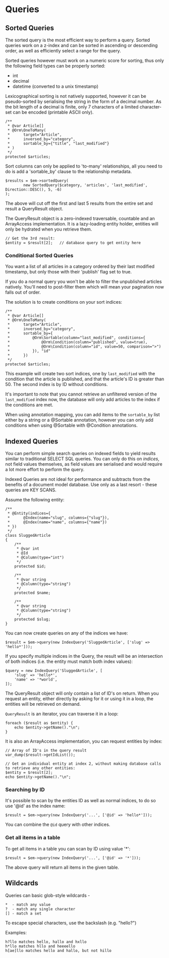 Queries
=======

Sorted Queries
--------------
The sorted query is the most efficient way to perform a query. Sorted queries work on a z-index and can be sorted in
ascending or descending order, as well as efficiently select a range for the query.

Sorted queries however must work on a numeric score for sorting, thus only the following field types can be properly
sorted:

* int
* decimal
* datetime (converted to a unix timestamp)

Lexicographical sorting is not natively supported, however it can be pseudo-sorted by serialising the string in the
form of a decimal number. As the bit length of a decimal is finite, only 7 characters of a limited character-set 
can be encoded (printable ASCII only).

    /**
     * @var Article[]
     * @Orm\OneToMany(
     *      target="Article",
     *      inversed_by="category",
     *      sortable_by={"title", "last_modified"}
     * )
     */
    protected $articles;

Sort columns can only be applied to 'to-many' relationships, all you need to do is add a 'sortable_by' clause to the
relationship metadata.

    $results = $em->sortedQuery(
            new SortedQuery($category, 'articles', 'last_modified', Direction::DESC(), 5, -6)
    );

The above will cut off the first and last 5 results from the entire set and result a QueryResult object.

The QueryResult object is a zero-indexed traversable, countable and an ArrayAccess implementation. It is a 
lazy-loading entity holder, entities will only be hydrated when you retrieve them.

    // Get the 3rd result:
    $entity = $result[2];   // database query to get entity here

### Conditional Sorted Queries
You want a list of all articles in a category ordered by their last modified timestamp, but only those with their 
'publish' flag set to true.

If you do a normal query you won't be able to filter the unpublished articles natively. You'll need to post-filter them
which will mean your pagination now falls out of order.

The solution is to create conditions on your sort indices:

    /**
     * @var Article[]
     * @Orm\OneToMany(
     *      target="Article",
     *      inversed_by="category",
     *      sortable_by={
     *          @Orm\Sortable(column="last_modified", conditions={
     *              @Orm\Condition(column="published", value=true),
     *              @Orm\Condition(column="id", value=50, comparison=">")
     *          }), "id"
     *      })
     */
    protected $articles;

This example will create two sort indices, one by `last_modified` with the condition that the article is published, and
that the article's ID is greater than 50. The second index is by ID without conditions.

It's important to note that you cannot retrieve an unfiltered version of the `last_modified` index now, the database
will only add articles to the index if the conditions are met. 

When using annotation mapping, you can add items to the `sortable_by` list either by a string or a @Sortable 
annotation, however you can only add conditions when using @Sortable with @Condition annotations.

Indexed Queries
---------------
You can perform simple search queries on indexed fields to yield results similar to traditional SELECT SQL queries.
You can only do this on *indices*, not field values themselves, as field values are serialised and would require a lot
more effort to perform the query.

Indexed Queries are not ideal for performance and subtracts from the benefits of a document model database. Use only 
as a last resort - these queries are KEY SCANS.

Assume the following entity:

    /**
     * @Entity(indices={
     *      @Index(name="slug", columns={"slug"}),
     *      @Index(name="name", columns={"name"})
     * })
     */
    class SluggedArticle
    {
        /**
         * @var int
         * @Id
         * @Column(type="int")
         */
        protected $id;
    
        /**
         * @var string
         * @Column(type="string")
         */
        protected $name;
    
        /**
         * @var string
         * @Column(type="string")
         */
        protected $slug;
    }

You can now create queries on any of the indices we have:

    $result = $em->query(new IndexQuery('SluggedArticle', ['slug' => 'hello*']));
    
If you specify multiple indices in the Query, the result will be an intersection of both indices (i.e. the entity must
match both index values):

    $query = new IndexQuery('SluggedArticle', [
        'slug' => 'hello*',
        'name' => '*world',
    ]);
    
The QueryResult object will only contain a list of ID's on return. When you request an entity, either directly by
asking for it or using it in a loop, the entities will be retrieved on demand.
 
`QueryResult` is an iterator, you can traverse it in a loop:

    foreach ($result as $entity) {
        echo $entity->getName()."\n";
    }

It is also an ArrayAccess implementation, you can request entities by index:

    // Array of ID's in the query result
    var_dump($result->getIdList());
    
    // Get an individual entity at index 2, without making database calls to retrieve any other entities:
    $entity = $result[2];
    echo $entity->getName()."\n";

### Searching by ID
It's possible to scan by the entities ID as well as normal indices, to do so use '@id' as the index name:

    $result = $em->query(new IndexQuery('...', ['@id' => 'hello*']));
    
You can combine the `@id` query with other indices. 

### Get all items in a table
To get all items in a table you can scan by ID using value '*':

    $result = $em->query(new IndexQuery('...', ['@id' => '*']));
    
The above query will return all items in the given table.
    
Wildcards
---------
Queries can basic glob-style wildcards -
 
    *  - match any value 
    ?  - match any single character
    [] - match a set
    
To escape special characters, use the backslash (e.g. "hello\?")

Examples:

    h?llo matches hello, hallo and hxllo
    h*llo matches hllo and heeeello
    h[ae]llo matches hello and hallo, but not hillo
